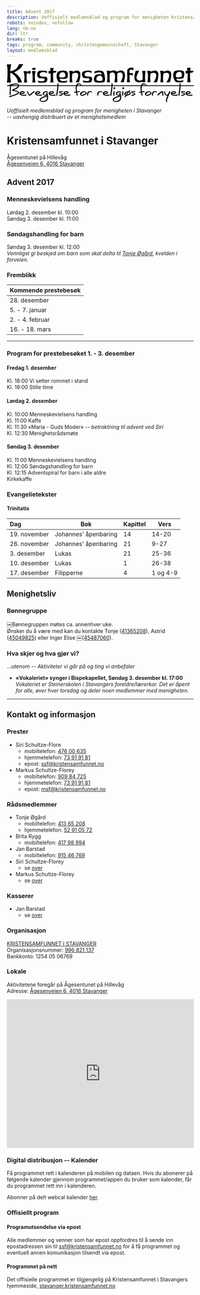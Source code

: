 ```yaml
---
title: Advent 2017
description: Uoffisielt medlemsblad og program for menigheten Kristensamfunnet i Stavanger
robots: noindex, nofollow
lang: nb-no
dir: ltr
breaks: true
tags: program, community, christengemeinschaft, Stavanger
layout: medlemsblad
---
```


<!--![Kristensamfunnet - Bevegelse for religiøs fornyelse](./images/Asset%2062xtrbc.png)-->
<img src="data:image/svg+xml,%3Csvg xmlns='http://www.w3.org/2000/svg' viewBox='0 0 946 192.04'%3E%3Cpath d='M17.74 156.71a4.09 4.09 0 0 1-2.7-3c-.9-4-.54-8.19-.54-12.24q.14-8.77.54-17.55c.27-4.77.54-9.54.72-14.22v-.18h-.09c-1.08.27-2.7 1.26-4 1.08-1.62-.27-4.32-2.34-3.06-4.14.27-.63 1.44-1 2-1.17a120.15 120.15 0 0 1 25-6.39 52.9 52.9 0 0 1 14.58-.63c4.14.54 8.64 2.07 10.8 5.94s1.08 8.46-1.44 12c-3 4.23-7.56 7.2-12.15 9.63-3.87 2.07-7.92 3.78-12 5.67 3.33.63 6.66 1.08 10 1.8 5 1.17 11.25 2.7 14.67 6.75 1.44 1.71 2.43 4 1.44 6.21-1.35 2.61-3.78 4.41-6.21 5.85a86.67 86.67 0 0 1-14.7 6.72c-8.37 3.06-16.92 5.67-25.65 8.1-2.16.63-5.85-3.78-2.88-4.68 8.46-2.43 16.92-4.86 25.11-8a75.39 75.39 0 0 0 14.22-6.57 15.92 15.92 0 0 0 3.6-2.52c.81-.9 2.25-2.43 1.26-3.69-3.6-2.25-7.92-3.06-12.24-4.14l-7.65-1.35c-2.34-.27-5.22-.36-7.29-1.53-1.35-.9-3.42-3.06-2-4.68a9.49 9.49 0 0 1 3.24-2.07c4.23-2.07 8.46-3.78 12.6-5.94 4.41-2.34 9-5.13 12-9.36a10.38 10.38 0 0 0 2.08-5.47c.18-2.07-1.53-3.33-3.51-3.78a35.64 35.64 0 0 0-6.12-.45 86 86 0 0 0-15.12 2.07c-4 .9-8.19 1.89-12.06 3.06 1.35 2.07.72 4.95.63 7.38-.18 2.61-.27 5.22-.36 7.83-.36 6.48-.63 12.87-.81 19.26 0 4.23-.36 9 .54 13.23.25 1.3-1.55 1.53-2.45 1.17zM69.85 151.76c1.26 1.8 3.24 2.52 5.4 3a39.59 39.59 0 0 0 8 .72 51.17 51.17 0 0 0 7.47-.72 15.41 15.41 0 0 0 4.41-1.26c2.07-1.17 6.48 2.7 4.23 4s-4.95 1.62-7.38 1.89a50.5 50.5 0 0 1-11.07.36c-6.57-.63-16.65-3.42-16.92-11.7-.18-5.31 4.14-8.64 8.91-10.17 4.5-1.53 10.35-2 14.58.81 1.89 1.17 3.78 3.42 3.33 5.85s-2.52 3.69-4.5 4.5c-2.78 1.1-13.76 3.62-16.46 2.72zm-.18-4.41a61.42 61.42 0 0 0 10.8-1.8c1.26-.36 5-1.35 5-3.33 0-1.35-3.6-1.08-4.41-1a19.77 19.77 0 0 0-6.93 1.89 9.75 9.75 0 0 0-4.46 4.24zM103.42 136.73a4.24 4.24 0 0 1 3.51 2.34c1.26 2.88 2.25 5.85 3.42 8.73a29.16 29.16 0 0 0 3.33 7.2 13.05 13.05 0 0 0 1.35-1c1.71-1.26 3.42-2.61 5-4l11.25-9.45a36.25 36.25 0 0 1 4.23-3.06 4.11 4.11 0 0 1 5.58 2c.54 1.53-.18 2.07-1.17 2.07a9 9 0 0 0-2.7 1.71c-1.89 1.53-3.78 3.06-5.67 4.68-4 3.33-6.84 5.85-11 9.09-1.26 1-2.79 2.34-4.41 2.52-2.79.45-5.4-1.71-6.84-3.87-3.51-5.13-4.86-11.34-7.38-16.92a1.38 1.38 0 0 1 1.5-2.04zM148.69 151.76c1.26 1.8 3.24 2.52 5.4 3a39.59 39.59 0 0 0 8 .72 51.19 51.19 0 0 0 7.47-.72 15.4 15.4 0 0 0 4.41-1.26c2.07-1.17 6.48 2.7 4.23 4s-5 1.62-7.38 1.89a50.5 50.5 0 0 1-11.07.36c-6.57-.63-16.65-3.42-16.92-11.7-.18-5.31 4.14-8.64 8.91-10.17 4.5-1.53 10.35-2 14.58.81 1.89 1.17 3.78 3.42 3.33 5.85s-2.52 3.69-4.5 4.5c-2.78 1.1-13.76 3.62-16.46 2.72zm-.18-4.41a61.42 61.42 0 0 0 10.8-1.8c1.26-.36 5-1.35 5-3.33 0-1.35-3.6-1.08-4.41-1a19.78 19.78 0 0 0-6.93 1.89 9.76 9.76 0 0 0-4.46 4.24z'/%3E%3Cpath d='M209.08 142.49c-.72 1.17-2.61.36-3.51-.18-5-2.52-12.24-.27-16.29 3.78-3.33 3.6-3.69 6.75 1.53 9 4 1.71 7.65 1.44 8.91-2.88a26.71 26.71 0 0 0 .54-6.93c-.45-3 4.5-.9 5 .81a65.91 65.91 0 0 1 2.61 10.26c1.71 9.81 3 21.06-5.13 28.53-3.69 3.33-9.18 5-13.95 5.76a29.73 29.73 0 0 1-12.6-.54c-6.12-1.8-13.32-7.56-9.18-14.49 2.25-3.78 6.39-6.3 10.26-8.1 7.74-3.78 18.18-7.65 26.28-5.94a28.79 28.79 0 0 0-.54-3.87 4.73 4.73 0 0 1-1 .9c-2 1.53-4.5 1.62-6.84 1.26-5.4-.9-13.59-4.14-13.77-10.44-.18-5.13 4.77-9 9.09-10.71 5.58-2.34 11.79-2.7 17.1.54.95.59 2.3 2.07 1.49 3.24zm-5.4 22.14c-.09.09-.09.09-.18.09-4.59 1-9.18 2.07-13.68 3.51-5.31 1.71-11.07 4-15.3 7.74a10.53 10.53 0 0 0-2.88 3.69 5.56 5.56 0 0 0-.36 3 3.64 3.64 0 0 0 2.25 2.34c3.51 1.71 7.65 1.89 12.06 1.26 4.41-.81 10.08-2.25 13.23-5.67 3.6-4 4.68-9.36 4.86-14.58zM217.54 151.76c1.26 1.8 3.24 2.52 5.4 3a39.59 39.59 0 0 0 8 .72 51.19 51.19 0 0 0 7.47-.72 15.4 15.4 0 0 0 4.41-1.26c2.07-1.17 6.48 2.7 4.23 4s-5 1.62-7.38 1.89a50.5 50.5 0 0 1-11.07.36c-6.57-.63-16.65-3.42-16.92-11.7-.18-5.31 4.14-8.64 8.91-10.17 4.5-1.53 10.35-2 14.58.81 1.89 1.17 3.78 3.42 3.33 5.85s-2.52 3.69-4.5 4.5c-2.78 1.1-13.76 3.62-16.46 2.72zm-.18-4.41a61.41 61.41 0 0 0 10.8-1.8c1.26-.36 5-1.35 5-3.33 0-1.35-3.6-1.08-4.41-1a19.77 19.77 0 0 0-6.93 1.89 9.75 9.75 0 0 0-4.46 4.24zM255.88 158.15c.45 1.08-.36 2-1.53 2a4.68 4.68 0 0 1-3.51-2.43 8.93 8.93 0 0 1-.45-3.78c.09-1.89.36-3.78.54-5.58.72-5.49 1.62-9.27 2.43-14.76.9-6.12 1.8-15.66 2.34-21.78.45-4.5 1-9.27.27-13.77-.45-3.06 5-.9 5.31 1.35.72 4.59.27 9.45-.18 14.13-.54 6.12-1.44 15.57-2.34 21.69-.81 5.58-1.71 9.36-2.43 14.94-.27 2.25-1.26 5.67-.45 7.92zM284.67 140.24c.27 1.44-1.17 1.71-2.25 1.53-2-.45-17.1-1.08-11.25 2.16 4.41 2.43 13.86 1.53 13 7.92-.27 2-1.89 3.51-3.42 4.5-3.78 2.52-9.36 4.5-13.86 3.15-1.26-.45-2.79-1.44-3.06-2.88s1.26-1.71 2.34-1.44a10.19 10.19 0 0 0 5.85-.72c1.08-.27 8.1-2.61 6.57-4.14-3.24-1.44-6.12-1.35-9.18-3.24-16.29-9.63 4.32-11.16 12.24-9.63a3.91 3.91 0 0 1 3.02 2.79zM291.78 151.76c1.26 1.8 3.24 2.52 5.4 3a39.59 39.59 0 0 0 8 .72 51.19 51.19 0 0 0 7.47-.72 15.4 15.4 0 0 0 4.41-1.26c2.07-1.17 6.48 2.7 4.23 4s-5 1.62-7.38 1.89a50.5 50.5 0 0 1-11.07.36c-6.57-.63-16.65-3.42-16.92-11.7-.18-5.31 4.14-8.64 8.91-10.17 4.5-1.53 10.35-2 14.58.81 1.89 1.17 3.78 3.42 3.33 5.85s-2.52 3.69-4.5 4.5c-2.78 1.1-13.76 3.62-16.46 2.72zm-.18-4.41a61.41 61.41 0 0 0 10.8-1.8c1.26-.36 5-1.35 5-3.33 0-1.35-3.6-1.08-4.41-1a19.77 19.77 0 0 0-6.93 1.89 9.75 9.75 0 0 0-4.46 4.24zM340.74 143.39c-.63-.9-.9-2.43.54-2.7 3.87-.72 4.59-.72 8.46-1.44a115.74 115.74 0 0 1-1.35-14.22c-.18-5.49 0-11.16 1.8-16.47 2.07-6.12 6.39-11.79 13.5-11.7 6.3.09 12 4.41 14.94 9.81a1.43 1.43 0 0 1-1.44 2.16 4.44 4.44 0 0 1-3.51-2.34c-6.12-9-15.21-4.14-18.18 4.5a46.89 46.89 0 0 0-1.8 15.85 99.63 99.63 0 0 0 1.08 11.52c3.6-.54 7.11-2.16 11.16-1.71a4.43 4.43 0 0 1 3.51 2.34 1.47 1.47 0 0 1-1.45 2.15c-2.52-.9-8.91 1.71-12.42 2.07 1.17 4.86 1.8 9.81 3.15 15 .36 1.44-1.26 1.8-2.34 1.53a4.17 4.17 0 0 1-3-2.88c-.9-3.51-1.89-8-2.79-12.78-3.06.54-3.15.45-6.12 1a4.13 4.13 0 0 1-3.74-1.69zM375.21 143.21c3.42-4.14 9.45-6 14.85-5.94a16.69 16.69 0 0 1 10.44 3.57c2.16 1.71 4 5 3.15 7.92-1.17 3.33-4.5 5.58-7.56 7.2a32.05 32.05 0 0 1-12.15 3.88c-4.23.45-8.82-.18-11.61-3.69-3-3.78-1.08-8.73.81-12.42.36-.7 1.17-.79 2.07-.52zm1 8.73c-1.53 4.59 4.41 3.69 7.11 3.15a30.86 30.86 0 0 0 11.25-4.68 11.45 11.45 0 0 0 3.33-3.24 3.41 3.41 0 0 0 .27-3.33 5.79 5.79 0 0 0-3-1.71 17 17 0 0 0-6.75-.09c-4.68 1-9.45 3.78-10.44 8.82-.16.9-.88 1.17-1.78 1.08zM431.91 140.42a1.44 1.44 0 0 1-1.44 2.16c-3.69-.18-8-2.16-12.33-1a8.29 8.29 0 0 0-4.77 4.77c-1.89 4.23-2.07 7.74-2.07 12.33 0 1.44-2.25 1-3 .63a3.49 3.49 0 0 1-2.34-3.06c.09-6.93.54-16.29 8.46-18.9 3.58-1.16 15.78-.44 17.49 3.07zM483.21 140.42a1.44 1.44 0 0 1-1.44 2.16c-3.69-.18-8-2.16-12.33-1a8.29 8.29 0 0 0-4.77 4.77c-1.89 4.23-2.07 7.74-2.07 12.33 0 1.44-2.25 1-3 .63a3.49 3.49 0 0 1-2.34-3.06c.09-6.93.54-16.29 8.46-18.9 3.54-1.16 15.78-.44 17.49 3.07zM491.22 151.76c1.26 1.8 3.24 2.52 5.4 3a39.59 39.59 0 0 0 8 .72 51.19 51.19 0 0 0 7.47-.72 15.4 15.4 0 0 0 4.41-1.26c2.07-1.17 6.48 2.7 4.23 4s-5 1.62-7.38 1.89a50.5 50.5 0 0 1-11.07.36c-6.57-.63-16.65-3.42-16.92-11.7-.18-5.31 4.14-8.64 8.91-10.17 4.5-1.53 10.35-2 14.58.81 1.89 1.17 3.78 3.42 3.33 5.85s-2.52 3.69-4.5 4.5c-2.78 1.1-13.76 3.62-16.46 2.72zm-.18-4.41a61.42 61.42 0 0 0 10.8-1.8c1.26-.36 5-1.35 5-3.33 0-1.35-3.6-1.08-4.41-1a19.78 19.78 0 0 0-6.93 1.89 9.76 9.76 0 0 0-4.5 4.24zM529.56 158.15c.45 1.08-.36 2-1.53 2a4.68 4.68 0 0 1-3.51-2.43 8.93 8.93 0 0 1-.45-3.78c.09-1.89.36-3.78.54-5.58.72-5.49 1.62-9.27 2.43-14.76.9-6.12 1.8-15.66 2.34-21.78.45-4.5 1-9.27.27-13.77-.45-3.06 5-.9 5.31 1.35.72 4.59.27 9.45-.18 14.13-.54 6.12-1.44 15.57-2.34 21.69-.81 5.58-1.71 9.36-2.43 14.94-.27 2.25-1.26 5.67-.45 7.92zM545.4 140.06c-1.08 6.48-1.08 12.24-1.26 18.81-.09 1.44-2.25 1-3 .72-1.26-.63-2.43-1.71-2.34-3.15.18-6.57.18-12.33 1.26-18.81.48-2.61 5.79.09 5.34 2.43zm-1.08-13.68c-2.7 0-4.41-2.16-4.41-5s1.71-4.77 4.41-4.77a4.52 4.52 0 0 1 4.5 4.77 4.68 4.68 0 0 1-4.5 5zM578.88 142.49c-.72 1.17-2.61.36-3.51-.18-5-2.52-12.24-.27-16.29 3.78-3.33 3.6-3.69 6.75 1.53 9 4 1.71 7.65 1.44 8.91-2.88a26.71 26.71 0 0 0 .54-6.93c-.45-3 4.5-.9 5 .81a65.91 65.91 0 0 1 2.61 10.26c1.71 9.81 3 21.06-5.13 28.53-3.69 3.33-9.18 5-13.95 5.76a29.73 29.73 0 0 1-12.6-.54c-6.12-1.8-13.32-7.56-9.18-14.49 2.25-3.78 6.39-6.3 10.26-8.1 7.74-3.78 18.18-7.65 26.28-5.94a28.79 28.79 0 0 0-.54-3.87 4.73 4.73 0 0 1-1 .9c-2 1.53-4.5 1.62-6.84 1.26-5.4-.9-13.59-4.14-13.77-10.44-.18-5.13 4.77-9 9.09-10.71 5.58-2.34 11.79-2.7 17.1.54.95.59 2.3 2.07 1.49 3.24zm-5.4 22.14c-.09.09-.09.09-.18.09-4.59 1-9.18 2.07-13.68 3.51-5.31 1.71-11.07 4-15.3 7.74a10.53 10.53 0 0 0-2.88 3.69 5.56 5.56 0 0 0-.36 3 3.64 3.64 0 0 0 2.25 2.34c3.51 1.71 7.65 1.89 12.06 1.26 4.41-.81 10.08-2.25 13.23-5.67 3.6-4 4.68-9.36 4.86-14.58zM590.13 140.06c-1.13 6.48-1.13 12.24-1.26 18.78-.09 1.44-2.25 1-3 .72-1.26-.63-2.43-1.71-2.34-3.15.18-6.57.18-12.33 1.26-18.81.48-2.58 5.79.12 5.34 2.46zM589 126.38c-2.7 0-4.41-2.16-4.41-5s1.71-4.77 4.41-4.77a4.52 4.52 0 0 1 4.5 4.77 4.68 4.68 0 0 1-4.5 5zM598.86 143.21c3.42-4.14 9.45-6 14.85-5.94a6.82 6.82 0 0 1 1.35.09 40.14 40.14 0 0 1 6.12-6.21c2.07-1.62 4.59-1.08 2.16 2.16l-3.51 5a17.47 17.47 0 0 1 4.32 2.52c2.16 1.71 4 5 3.15 7.92-1.17 3.33-4.5 5.58-7.56 7.2a32.05 32.05 0 0 1-12.15 3.89 20.37 20.37 0 0 1-2.34.09l-4.86 7.74c-1.08 1.71-5.22-1-4-2.7 2.61-4.23 1.08-1.17 3.78-5.4l.18-.36a8.94 8.94 0 0 1-4.32-3.06c-3-3.78-1.08-8.73.81-12.42.31-.7 1.16-.79 2.02-.52zm1 8.73c-.9 2.7.81 3.51 2.88 3.6 2.52-4 5.49-8.91 8.64-13.32-4.41 1.17-8.82 3.87-9.72 8.64-.19.9-.91 1.17-1.81 1.08zm18.36-1.53a11.43 11.43 0 0 0 3.33-3.24 3.41 3.41 0 0 0 .27-3.33 5.79 5.79 0 0 0-3-1.71l-1.42-.29c-3 4.32-5.85 8.55-8.64 12.87a31 31 0 0 0 9.45-4.3zM650.52 140.24c.27 1.44-1.17 1.71-2.25 1.53-2-.45-17.1-1.08-11.25 2.16 4.41 2.43 13.86 1.53 13 7.92-.27 2-1.89 3.51-3.42 4.5-3.78 2.52-9.36 4.5-13.86 3.15-1.26-.45-2.79-1.44-3.06-2.88s1.26-1.71 2.34-1.44a10.19 10.19 0 0 0 5.85-.72c1.08-.27 8.1-2.61 6.57-4.14-3.24-1.44-6.12-1.35-9.18-3.24-16.29-9.63 4.32-11.16 12.24-9.63a3.91 3.91 0 0 1 3.02 2.79zM669.06 143.39c-.63-.9-.9-2.43.54-2.7 3.87-.72 4.59-.72 8.46-1.44a115.74 115.74 0 0 1-1.35-14.22c-.18-5.49 0-11.16 1.8-16.47 2.07-6.12 6.39-11.79 13.5-11.7 6.3.09 12 4.41 14.94 9.81a1.43 1.43 0 0 1-1.45 2.17 4.44 4.44 0 0 1-3.51-2.34c-6.12-9-15.21-4.14-18.18 4.5a46.89 46.89 0 0 0-1.81 15.84 99.63 99.63 0 0 0 1.08 11.52c3.6-.54 7.11-2.16 11.16-1.71a4.43 4.43 0 0 1 3.51 2.34 1.47 1.47 0 0 1-1.44 2.16c-2.52-.9-8.91 1.71-12.42 2.07 1.17 4.86 1.8 9.81 3.15 15 .36 1.44-1.26 1.8-2.34 1.53a4.17 4.17 0 0 1-3-2.88c-.9-3.51-1.89-8-2.79-12.78-3.06.54-3.15.45-6.12 1a4.13 4.13 0 0 1-3.73-1.7zM703.52 143.21c3.42-4.14 9.45-6 14.85-5.94a16.69 16.69 0 0 1 10.44 3.6c2.16 1.71 4 5 3.15 7.92-1.17 3.33-4.5 5.58-7.56 7.2a32.05 32.05 0 0 1-12.15 3.85c-4.23.45-8.82-.18-11.61-3.69-3-3.78-1.08-8.73.81-12.42.36-.7 1.18-.79 2.07-.52zm1 8.73c-1.53 4.59 4.41 3.69 7.11 3.15a30.86 30.86 0 0 0 11.25-4.68 11.43 11.43 0 0 0 3.33-3.24 3.41 3.41 0 0 0 .27-3.33 5.79 5.79 0 0 0-3-1.71 17 17 0 0 0-6.75-.09c-4.68 1-9.45 3.78-10.44 8.82-.16.9-.88 1.17-1.78 1.08zM760.22 140.42a1.43 1.43 0 0 1-1.44 2.16c-3.69-.18-8-2.16-12.33-1a8.29 8.29 0 0 0-4.77 4.77c-1.89 4.23-2.07 7.74-2.07 12.33 0 1.44-2.25 1-3 .63a3.48 3.48 0 0 1-2.34-3.06c.09-6.93.54-16.29 8.46-18.9 3.54-1.16 15.78-.44 17.49 3.07zM761.75 154.64a2.42 2.42 0 0 0 .63-.72c4.41-5 13.95-13.5 20.16-16.47a6.12 6.12 0 0 1 5.58-.45c2.52 1.26 3.42 3.33 3.6 6 .27 6.75 1.08 9.18-.27 15.84-.54 2.61-5.76-.09-5.31-2.43s1.17-15.66-1.8-13.5c-5.49 3.87-13.5 10.26-17.64 15.12-1.62 1.92-6.48-1.5-4.95-3.39zM799 137.27a3.47 3.47 0 0 1 2.34 3.15c-.18 4.23 2.34 14.76 5.94 14.76 7.65 2.61 13-13.68 15.21-17.46 1.35-2.16 5.85.63 5.22 2.79a24.61 24.61 0 0 1-2.61 6.12c-5.67 10.08-9.54 20.43-13 31.32-1.08 3.42-2.43 6.57-1.62 10a3.84 3.84 0 0 1 1.8 3.06c-.27 1.44-2.07 1.08-3 .72-7.29-2.88-3.51-13.5-1.8-18.36 1.53-4.68 3.33-9.27 5.13-13.77-13 .81-16.92-11.25-16.56-21.6.08-1.45 2.24-1.09 2.95-.73zM835.73 151.76c1.26 1.8 3.24 2.52 5.4 3a39.59 39.59 0 0 0 8 .72 51.19 51.19 0 0 0 7.47-.72 15.4 15.4 0 0 0 4.41-1.26c2.07-1.17 6.48 2.7 4.23 4s-5 1.62-7.38 1.89a50.5 50.5 0 0 1-11.07.36c-6.57-.63-16.65-3.42-16.92-11.7-.18-5.31 4.14-8.64 8.91-10.17 4.5-1.53 10.35-2 14.58.81 1.89 1.17 3.78 3.42 3.33 5.85s-2.52 3.69-4.5 4.5c-2.78 1.1-13.76 3.62-16.46 2.72zm-.18-4.41a61.41 61.41 0 0 0 10.8-1.8c1.26-.36 5-1.35 5-3.33 0-1.35-3.6-1.08-4.41-1a19.77 19.77 0 0 0-6.93 1.89 9.75 9.75 0 0 0-4.46 4.24zM874.07 158.15c.45 1.08-.36 2-1.53 2a4.68 4.68 0 0 1-3.51-2.43 8.93 8.93 0 0 1-.45-3.78c.09-1.89.36-3.78.54-5.58.72-5.49 1.62-9.27 2.43-14.76.9-6.12 1.8-15.66 2.34-21.78.45-4.5 1-9.27.27-13.77-.45-3.06 5-.9 5.31 1.35.72 4.59.27 9.45-.18 14.13-.54 6.12-1.44 15.57-2.34 21.69-.81 5.58-1.71 9.36-2.43 14.94-.27 2.25-1.26 5.67-.45 7.92zM902.87 140.24c.27 1.44-1.17 1.71-2.25 1.53-2-.45-17.1-1.08-11.25 2.16 4.41 2.43 13.86 1.53 13 7.92-.27 2-1.89 3.51-3.42 4.5-3.78 2.52-9.36 4.5-13.86 3.15-1.26-.45-2.79-1.44-3.06-2.88s1.26-1.71 2.34-1.44a10.19 10.19 0 0 0 5.85-.72c1.08-.27 8.1-2.61 6.57-4.14-3.24-1.44-6.12-1.35-9.18-3.24-16.29-9.63 4.32-11.16 12.24-9.63a3.91 3.91 0 0 1 3.02 2.79zM910 151.76c1.26 1.8 3.24 2.52 5.4 3a39.59 39.59 0 0 0 8 .72 51.19 51.19 0 0 0 7.47-.72 15.4 15.4 0 0 0 4.41-1.26c2.07-1.17 6.48 2.7 4.23 4s-5 1.62-7.38 1.89a50.5 50.5 0 0 1-11.07.36c-6.57-.63-16.65-3.42-16.92-11.7-.18-5.31 4.14-8.64 8.91-10.17 4.5-1.53 10.35-2 14.58.81 1.89 1.17 3.78 3.42 3.33 5.85s-2.52 3.69-4.5 4.5c-2.8 1.1-13.78 3.62-16.46 2.72zm-.18-4.41a61.41 61.41 0 0 0 10.8-1.8c1.26-.36 5-1.35 5-3.33 0-1.35-3.6-1.08-4.41-1a19.77 19.77 0 0 0-6.93 1.89 9.75 9.75 0 0 0-4.48 4.24z'/%3E%3Cg%3E%3Cpath d='M3.45 45.84c0-5.45.08-10.9 0-16.34A124.44 124.44 0 0 0 .11 2.62C-.26 1.09.33.75 1.72.75h18.73c2 0 2.37.55 1.81 2.28-2.79 8.61-3.76 17.49-4.68 26.38-.15 1.46-.28 2.92-.36 4.39-.09 1.64.74 2.16 2.46 1.84a61 61 0 0 0 21.68-8.4c5.84-3.69 10.19-8.7 13.89-14.11 2.38-3.47 3.87-7.48 5.61-11.31a2.71 2.71 0 0 1 2.79-1.83h17.16c2 0 2.32.53 1.46 2.11-5 9.08-11 17.29-19.63 23.84-7.57 5.77-15.41 11-24.55 14.42-1.58.59-1 1.22 0 1.93 4.24 3.18 8.49 6.36 12.68 9.6a72.63 72.63 0 0 1 14.21 15.4 68.46 68.46 0 0 1 10.88 22.68c.64 2.43.39 2.83-2.31 2.84H58.17c-2.69 0-2.51-.19-2.46-2.62a26 26 0 0 0-.94-8.12c-3.1-9.9-9.17-18.23-17.13-25.29-4-3.59-8.09-7.15-12.36-10.47a13 13 0 0 0-5.48-2.17c-2-.36-3 .6-2.95 2.5.24 7.94.24 15.91 1 23.82.65 6.92 2.14 13.78 3.34 20.65.25 1.45-.17 2.11-1.75 2.11H2.07c-1.51 0-2-.48-1.72-2a102.18 102.18 0 0 0 2.21-13.56c.63-10.56.84-21.14 1.22-31.72zM522.73 36.38c2.42-.91 4.32-1.67 6.26-2.35 9.39-3.31 18.45-3.95 26.45 3.08a2.78 2.78 0 0 0 3.25.39c3.22-1.37 6.38-2.9 9.68-4.06a24.38 24.38 0 0 1 17.13-.05c5.77 2.2 8.78 6.58 10.48 11.91 2.48 7.74 2.27 15.63.94 23.47-1.14 6.75-2.83 13.43-4.23 20.14-.38 1.84-1.51 2.53-3.46 2.49-3.68-.07-7.36 0-11 0a22.16 22.16 0 0 1-2.65-.36c1.64-3 3.45-5.6 4.6-8.47a127.36 127.36 0 0 0 5.27-15.32 37.58 37.58 0 0 0 1.12-11.26c-.27-5.11-2-9.93-7.07-12.84a12.5 12.5 0 0 0-9-1.11 67.29 67.29 0 0 0-9.67 3.49 3.23 3.23 0 0 0-2 3.3c0 6.48-.11 13 0 19.44.06 6.84.28 13.68.42 20.53 0 2.59-.35 3-3.18 3-3.09 0-6.18.05-9.27-.06-2.41-.08-2.51-.57-2.12-2.75 1-5.72 2-11.46 2.74-17.22a60.31 60.31 0 0 0 .42-10.24 55 55 0 0 0-1.35-10.71c-1.76-7.13-6.29-10-14-8.85a33.72 33.72 0 0 0-8.49 2.87 5.21 5.21 0 0 0-3 4.5c-.78 9.39-1.41 18.8-.56 28.22.37 4.07.87 8.13 1.38 12.19.16 1.26-.34 1.93-1.66 1.92q-6.3 0-12.6-.17c-1.25 0-1.45-.77-1.29-1.79.8-5.2 1.55-10.41 2.32-15.62a5.7 5.7 0 0 0 .09-.91c-.11-7 .07-13.94-.44-20.87-.41-5.58-1.64-11.11-2.55-16.66-.3-1.81-.07-2.22 1.94-2.25h12.62c1.88-.03 3.18.25 2.48 2.98zM470.55 93.54c-6.14-.48-12.3-.86-18.43-1.45a12.14 12.14 0 0 1-10.8-8.86c-1.72-5.47-1.09-10.79.74-16a47.14 47.14 0 0 1 3.8-8.17c2.3-3.94 6.48-5.68 10.82-6.78a43 43 0 0 1 20.67-.05c2.76.65 3.2.24 2.61-2.36a11.19 11.19 0 0 0-10.62-8.36 49.35 49.35 0 0 0-22.68 4.56 1.76 1.76 0 0 1-.35.16l-2.59.57a11.91 11.91 0 0 1-.2-2.46c.22-1.88.77-3.74.87-5.63a3.3 3.3 0 0 1 3.09-3.44c4.7-.84 9.38-2 14.13-2.38a51.41 51.41 0 0 1 18.92 1.48c5.6 1.62 9.42 5 11.18 10a105.33 105.33 0 0 1 3.26 12.82c1.51 7.09 2.77 14.24 2.2 21.48a35.17 35.17 0 0 1-2.39 9.17 6.58 6.58 0 0 1-5.42 3.87c-4.46.68-9 1.09-13.46 1.51-1.76.16-3.55 0-5.32 0zm-1-8.72c2.17 0 3.81.06 5.45 0 6-.28 9.61-3.36 9.59-8.79a23.27 23.27 0 0 0-2.2-10.8c-3-6-9.48-7.9-15.55-6.88-10.18 1.71-14.95 12.5-13.52 19.64a6.89 6.89 0 0 0 5 5.26 27.91 27.91 0 0 0 11.19 1.59zM284.09 32.75a34.92 34.92 0 0 1 17.33 3.16c3 1.33 5 3.26 5.82 6.44 2.12 8.31 2.46 16.55 0 24.85a6.29 6.29 0 0 1-4.76 4.58c-6.94 2.09-14 3.48-21.28 3.06-4-.23-8-.83-11.93-1.25-.62-.06-1.73-.18-1.78 0a3 3 0 0 0-.09 2c2.17 5 5.48 8.76 11.67 9.45a62.17 62.17 0 0 0 24.73-1.76c1.77-.52 2.44-.07 1.91 1.64a26.09 26.09 0 0 1-2.46 6 5 5 0 0 1-3.25 1.92c-5 .51-10.06 1-15.1 1-4.51 0-9-.86-13.54-.88-7 0-11.21-3.4-13.71-9.17-1-2.26-2.21-4.44-3.09-6.74a45.49 45.49 0 0 1-2.44-22.21 42.17 42.17 0 0 1 3.76-12.46 12.17 12.17 0 0 1 7.12-6.23 49.94 49.94 0 0 1 21.09-3.4zm-4.82 35.6c5.35-.32 10.25-1.43 14.59-4.3a5.08 5.08 0 0 0 2.68-4.45 42.21 42.21 0 0 0-.53-6.69c-1.78-8.85-6.75-12.75-15.62-12.12-4.18.3-7.92 1.83-10.43 5.18a26 26 0 0 0-5.13 12.36c-.56 4.22.74 6.76 5.1 8.09 3.01.91 6.21 1.3 9.34 1.93zM875.05 92.55c-5.45-.57-11.17-1.23-16.9-1.74a8.42 8.42 0 0 1-5.71-3.23 33.81 33.81 0 0 1-7.49-14 69 69 0 0 1-2.71-14.6c-.31-6.57.39-13.11 3.35-19.35 1.76-3.7 4.92-5.19 8.54-6.11a72.08 72.08 0 0 1 34.28-.72c4.34 1 7.18 3.17 8.23 7.59a47.2 47.2 0 0 1-2.19 28.86 4.4 4.4 0 0 1-2.53 2.31 71.78 71.78 0 0 1-11.06 2.48 80.61 80.61 0 0 1-20.6-.7c-2.22-.31-2.71.21-1.84 2.18 2.13 4.76 5.38 8.23 11.45 8.43 7.66.26 15.24 0 22.52-2.53 1.26-.44 1.74.06 1.47 1a46.7 46.7 0 0 1-2.31 7 3.85 3.85 0 0 1-2.66 1.57c-4.47.63-8.97 1.04-13.84 1.56zm-7.23-25.39c3.22-.51 6.55-.69 9.64-1.6 6.37-1.87 8.66-4.45 8.48-9.14-.12-3.09 0-6.3-.85-9.24-1.15-4-3.49-7.31-8.39-8.39-5.4-1.19-13.13 1.1-16.52 5.17-4.41 5.3-5 11.57-5 17.91 0 .81 1 1.86 1.78 2.4 3.18 2.15 6.91 2.72 10.87 2.9zM728.2 38.18c2.45-.85 4.67-1.7 6.93-2.39a89.34 89.34 0 0 1 11.09-3.15c10.36-1.75 18.3 3.69 20.1 13.3a43.46 43.46 0 0 1 .28 14.25c-.89 6.24-1.62 12.5-2.8 18.69a78.85 78.85 0 0 1-3.39 11.11 3.06 3.06 0 0 1-2.19 1.67c-4.66.16-9.33.1-14 .06a1.85 1.85 0 0 1-1.35-.52c-.16-.26.12-.92.41-1.25a47.61 47.61 0 0 0 7.34-12.51c2.58-5.89 5.13-11.83 5.58-18.24a27.58 27.58 0 0 0-.87-8.5c-.95-3.78-4.06-5.72-8-6.52a29.22 29.22 0 0 0-16.38 1.66 6.23 6.23 0 0 0-4.47 5.72c-.43 6.46-1.21 12.93-1.15 19.4 0 5.91.93 11.82 1.58 17.71.29 2.62.14 2.84-2.66 2.78-3.54-.08-7.1 0-10.64.05-1.31 0-2-.26-1.77-1.67.69-5.33 1.61-10.67 1.86-16 .41-9 .85-18.11-.58-27.1a80.54 80.54 0 0 0-2.79-10.66c-.6-1.93-.54-2.23 1.67-2.23h13.61c2.94 0 3.05.16 2.57 2.81a10.8 10.8 0 0 0 .02 1.53zM793.18 38.21c2.34-.81 4.32-1.56 6.35-2.18 3.93-1.2 7.8-2.71 11.83-3.4 10.33-1.77 18.25 3.71 20.05 13.35a43.46 43.46 0 0 1 .27 14.25c-.89 6.24-1.62 12.5-2.81 18.69a75.35 75.35 0 0 1-3.41 11.11 3.26 3.26 0 0 1-2.41 1.64c-4.53.16-9.07.11-13.6.06-1.73 0-2.11-.62-1.18-1.68a47.5 47.5 0 0 0 7.45-12.66c2.55-5.83 5.09-11.71 5.53-18.06a28.22 28.22 0 0 0-.87-8.68c-.95-3.78-4.1-5.7-8-6.49a29.36 29.36 0 0 0-16.22 1.68c-2.86 1-4.43 3-4.61 5.82-.43 6.77-1.17 13.54-1.15 20.32a139.73 139.73 0 0 0 1.53 16.43c.37 3 .31 3.15-2.85 3.07s-6.57-.05-9.86 0c-2.34.06-2.44-.14-2.17-2.21.71-5.52 1.56-11 1.78-16.59.34-8.6.78-17.25-.62-25.81a87.67 87.67 0 0 0-2.82-10.84c-.56-1.86-.49-2.22 1.59-2.23h13.8c2.89 0 3 .18 2.5 2.85a15.4 15.4 0 0 0-.1 1.56zM332.33 38.63c4.12-1.47 7.71-2.78 11.32-4 4.34-1.49 8.75-2.65 13.46-2.25a16 16 0 0 1 14.68 14.46 81.91 81.91 0 0 1-1.51 25.37c-1.15 5.76-3 11.4-4.44 17.1-.46 1.76-1.54 2.5-3.53 2.46-4.07-.09-8.15 0-12.23 0-.69 0-1.38-.13-2.19-.21.11-.45.1-.72.24-.88 5.67-6.44 8.45-14.17 11.17-21.9a34.93 34.93 0 0 0 2.31-14.4c-.52-6.74-4.79-10.5-12.07-10.75-5.42-.18-10.37 1.19-15.26 3.08a4.19 4.19 0 0 0-2.94 3.38c-1.52 9.59-2.54 19.19-1.21 28.88.5 3.63 1.16 7.25 1.84 10.85.24 1.27-.12 1.89-1.51 1.94l-10.63.34c-1.3 0-1.86-.48-1.82-1.78.23-9.6.71-19.21.5-28.8-.17-7.8-.46-15.65-2.73-23.27a13.39 13.39 0 0 0-.56-1.56c-1-2.21-.79-2.49 1.86-2.5h13.8c2.83 0 2.88.1 2 2.51-.2.42-.28.89-.55 1.93zM660.94 33.42h6.11c2.27 0 2.54.44 1.49 2.23-3.63 6.17-7.21 12.4-9.36 19.17a62.38 62.38 0 0 0-2.93 12.65c-.78 8 5.48 14.63 14.16 15.41a29.33 29.33 0 0 0 13.7-1.88 3.43 3.43 0 0 0 2.52-3.46c.2-5.06.91-10.11 1-15.16a119.3 119.3 0 0 0-.85-13.54c-.45-4.38-1.21-8.73-1.87-13.09-.18-1.16.15-1.71 1.51-1.73 4.27 0 8.53-.2 12.8-.24 2.32 0 2.63.38 2.41 2.5-.71 6.75-1.78 13.49-2 20.25-.4 10.67-.46 21.37 1 32 .31 2.31-.09 2.79-2.52 2.81h-10.45c-1.17 0-2.19-.14-2.7-1.37s-1.43-.75-2.33-.46c-5 1.58-10 3-15.41 2.57-5-.36-9.92-1.14-13.92-4.38-3.73-3-5.52-6.8-6.52-11.33a53.29 53.29 0 0 1-1-12.88 64.23 64.23 0 0 1 2.81-18.09c1-3.22 2.09-6.43 3-9.69.5-1.85 1.63-2.45 3.55-2.37s3.86.08 5.8.08zM157.12 83.23a14.44 14.44 0 0 1 1.78.37 49.32 49.32 0 0 0 20.66 3 35.14 35.14 0 0 0 6.38-1.06c3-.8 5-3.87 5.11-7.56.14-4-1.21-5.73-5.48-6.16-3.25-.33-6.56-.15-9.84-.31-2.81-.13-5.63-.32-8.43-.65-8.11-1-11.22-4.55-13.08-12a26.48 26.48 0 0 1 .9-16.64 11 11 0 0 1 4.35-5.35c4.6-3.09 9.46-4 15-3.94 8.55.09 17.08.07 25.53 1.52 2.78.48 3.46 1 3.38 3.53a49.75 49.75 0 0 1-.51 5.48c-.25 1.72-.89 1.95-2.52 1a30.07 30.07 0 0 0-20.71-4c-4.64.75-9.08 2.08-11.56 6.18-3.75 6.16-1.79 13 6 15.34a32.92 32.92 0 0 0 10.62 1.61c3.8-.13 7.62 0 11.42.25 6 .38 7.92 3.5 8.66 8.41a22 22 0 0 1-2.58 15 11.19 11.19 0 0 1-9.2 5.8c-9.36.59-18.76.67-28.15.85a6 6 0 0 1-6.28-4.38c-.57-1.96-.93-4-1.45-6.29zM384.63 82.05c2.14.54 4 1 5.9 1.51a54.23 54.23 0 0 0 20.63 1.72c6.08-.55 7.95-8 6.09-11.42a5.48 5.48 0 0 0-4.77-2.54c-3.14-.16-6.3 0-9.43-.21a100.73 100.73 0 0 1-12.66-1.43c-4.47-.91-6.75-4.39-8.18-8.08a25.62 25.62 0 0 1 1.1-21.88 6.59 6.59 0 0 1 3-2.69A53.77 53.77 0 0 1 405 32.78a82.73 82.73 0 0 1 21.58 1.27c1.69.35 2.62 1 2.56 2.64-.07 2-.05 4-.19 6-.12 1.75-.78 2-2.38 1.11a30 30 0 0 0-20.2-3.83 20.4 20.4 0 0 0-9.93 4.19c-5.85 4.8-3.74 14.42 3.59 17 4.21 1.48 8.58 1.68 13 1.69 3.08 0 6.18 0 9.24.27 5.66.5 8.07 2.81 9 8.08a24.76 24.76 0 0 1-3 17.43 6.28 6.28 0 0 1-3.65 2.71 100.76 100.76 0 0 1-26.45 1.69c-3.07-.17-6.12-.68-9.18-1a3.07 3.07 0 0 1-3.1-2.77c-.29-2.27-.76-4.53-1.26-7.21zM921.25 18.37h7.1c2 0 2.29.43 1.84 2.25-.73 3-1.55 5.95-2.09 9-.57 3.21.1 3.81 3.55 3.83l11.62.07c1.49 0 2.1.61 1.52 2s-1.29 2.81-1.87 4.25a3.41 3.41 0 0 1-3.12 2.07c-3.37.47-6.72 1.13-10.07 1.72a2.77 2.77 0 0 0-2.58 3.12c.05 7.77-.29 15.56.13 23.31.35 6.39 1.53 12.74 2.45 19.1.2 1.4.2 2.32-1.65 2.3-4.47 0-8.94 0-13.4-.11-2.09-.05-2.1-.42-1.77-2.27a72.05 72.05 0 0 0 1.24-9.45c.41-8.61.63-17.23.9-25.84 0-1.52 0-3.05-.07-4.58-.06-2.19-1-3-3.32-2.83-1.9.15-3.78.44-5.67.64-1.52.16-2.22-.43-1.93-1.92a19.25 19.25 0 0 0 .07-9.08c-.36-1.3.56-2.08 2-2.11 1.84 0 3.68 0 5.52-.06 2.18-.07 2.64-.72 2.27-2.65-.71-3.67-1.32-7.35-2-11-.23-1.25.43-1.69 1.63-1.7h7.69zM227.76 92.4h-6.5c-1.58 0-2.13-.77-1.65-2.17A49.64 49.64 0 0 0 222 73.04c-.13-7 0-14.07 0-21.11a20.47 20.47 0 0 0-.08-2.2c-.29-2.69-1.2-3.26-4-2.72-1.6.31-3.24.48-4.86.73-1.08.16-1.65-.29-1.69-1.28-.13-3.35-.26-6.71-.34-10.06 0-1.23.9-1.73 2.06-1.79 1.7-.09 3.41-.11 5.12-.1s2.72-.69 2.47-2.46c-.44-3.09-.88-6.18-1.28-9.27s.12-3.64 3.36-3.67h11.63c2.26 0 2.65.55 2.19 2.6-.67 3-1.46 6-1.93 9s.15 3.44 3.34 3.45h11c2.32 0 2.52.59 1.87 2.61-1.2 3.78-3.12 6.34-8 6.2-2.23-.06-4.5.78-6.74 1.24a2.44 2.44 0 0 0-2.12 2.45c0 .67-.2 1.34-.18 2 .26 11.06.45 22.12.87 33.18a48.1 48.1 0 0 0 1.5 8.49c.33 1.47-.12 2.12-1.68 2.14h-6.7zM621.12 64.09c.1 8.31.39 16.62 2.15 24.81.45 2.11.17 2.49-2 2.47-4.07 0-8.13-.2-12.2-.29-1.33 0-1.85-.52-1.66-1.84.61-4.23 1.27-8.46 1.63-12.71.31-3.71.35-7.44.32-11.16-.06-6.79-.33-13.57-.39-20.36 0-3.72.37-7.46.24-11.18-.23-6.66 3.29-11.06 9.4-13.82a30.29 30.29 0 0 1 18.78-2.17c3.12.63 3.41 1.05 3.41 4V29c-.07 1.82-.66 2.13-2.27 1.16a18.26 18.26 0 0 0-10.94-3c-3.09.22-4.74 1.24-5.73 4-1.53 4.15-1.27 8.45-1 12.73.08 1.44 1.31 1.69 2.58 1.7h11.44c3.08 0 3.37.4 3.08 3.23-.23 2.19-.15 4.4-.39 6.59s-.83 2.3-2.79 1.42a24.14 24.14 0 0 0-10.61-2.47c-2.23.06-2.93.71-3 2.8-.07 2.28-.05 4.61-.05 6.93zM101.76 39.79c1-.59 1.53-1 2.12-1.27a72.78 72.78 0 0 1 7.55-3.91 6.47 6.47 0 0 1 7.4 1.47 13.09 13.09 0 0 1 2.57 3.44 3.39 3.39 0 0 1-.22 2.85c-1.59 2.46-3.48 4.74-5.2 7.13-.91 1.26-1.56 1.37-2.59 0a9.16 9.16 0 0 0-9.75-3.19 2.84 2.84 0 0 0-2.42 2.35c-.16.91-.34 1.81-.44 2.72a132.35 132.35 0 0 0 .27 28.38c.41 3.7 1.1 7.38 1.72 11.07.23 1.35-.27 2-1.73 2H88.43c-1.4 0-1.67-.53-1.5-1.86.8-6.17 1.6-12.36 2.07-18.56.6-7.78-.25-15.53-1.27-23.24a98.93 98.93 0 0 0-2.62-11.09c-.6-2.36-.36-2.78 2.18-2.81 4.21-.05 8.41 0 12.62 0 2.2 0 2.48.42 2.1 2.47-.08.52-.12 1.05-.25 2.05zM136.42 34.9h7.49c1.49 0 2.13.36 1.67 2A104.8 104.8 0 0 0 142 71.84a101.55 101.55 0 0 0 2.7 19c.32 1.24-.18 1.94-1.54 1.95h-13c-1.16 0-1.84-.46-1.5-1.75 1.83-6.95 1.94-14 1.92-21.14 0-5.86 0-11.74-.57-17.56a126.77 126.77 0 0 0-2.74-14.59c-.54-2.49-.43-2.84 2.27-2.87h6.9zM136.9 28.96h-2.16c-4 0-4.64-.52-5.72-4.12a15.51 15.51 0 0 0-1.25-3.25c-.77-1.36-.19-1.81 1.17-1.86q5.11-.17 10.22-.27h5.12c1.55 0 2.22.38 1.5 2-.84 1.85-1.51 3.77-2.16 5.68a2.42 2.42 0 0 1-2.62 1.8h-4.13z'/%3E%3C/g%3E%3Cpath stroke='%23000' stroke-miterlimit='10' stroke-width='4' d='M1 108.84h945'/%3E%3C/svg%3E" alt="Kristensamfunnet - Bevegelse for religiøs fornyelse" onerror="this.onerror=null; this.src='./images/Asset%2062xtrbc.png'">


*Uoffisielt medlemsblad og program for menigheten i Stavanger  
-- uavhengig distribuert av et <!--frittstående -->menighetsmedlem*


# Kristensamfunnet i Stavanger

Ågesentunet på Hillevåg  
[Ågesenveien 6, 4016 Stavanger](https://goo.gl/maps/RyG7rw1kysx)


## Advent 2017

### Menneskevielsens handling

Lørdag 2. desember kl. 10:00  
Søndag 3. desember kl. 11:00


### Søndagshandling for barn

Søndag 3. desember kl. 12:00  
*Vennligst gi beskjed om barn som skal delta til [Tonje Øgård](#ra%CC%8Adsmedlemmer), kvelden i forveien.*


### Fremblikk

| Kommende prestebesøk |
|:-------------------- |
| 28. desember |
| 5. - 7. januar |
| 2. - 4. februar |
| 16. - 18. mars |


---


### Program for prestebesøket 1. - 3. desember

#### Fredag 1. desember

Kl. 18:00 Vi setter rommet i stand  
Kl. 19:00 Stille time


#### Lørdag 2. desember

Kl. 10:00 Menneskevielsens handling  
Kl. 11:00 Kaffe  
Kl. 11:30 «Maria - Guds Moder» *-- betraktning til advent ved Siri*  
Kl. 12:30 Menighetsrådsmøte


#### Søndag 3. desember

Kl. 11:00 Menneskevielsens handling  
Kl. 12:00 Søndagshandling for barn  
Kl. 12:15 Adventspiral for barn i alle aldre  
Kirkekaffe


### Evangelietekster

#### Trinitatis

| Dag | Bok | Kapittel | Vers |
|:-------|-----|----------|------|
| 19. november | Johannes' åpenbaring | 14 | 14-20 |
| 26. november | Johannes' åpenbaring | 21 | 9-27 |
| 3. desember | Lukas | 21 | 25-36 |
| 10. desember | Lukas | 1 |26-38 |
| 17. desember | Filipperne | 4 | 1 og 4-9 |


## Menighetsliv

### Bønnegruppe

￼Bønnegruppen møtes ca. annenhver uke.  
Ønsker du å være med kan du kontakte Tonje ([41365208](tel://+4741365208)), Astrid ([45049825](tel://+4745049825)) eller Inger Elise ￼([45487060](tel://+4745487060)).


### Hva skjer og hva gjør vi?

…utenom *-- Aktiviteter vi går på og ting vi anbefaler*

- **«Vokaleriet» synger i Bispekapellet, Søndag 3. desember kl. 17:00**  
*Vokaleriet er Steinerskolen i Stavangers foreldre/lærerkor. Det er åpent for alle, øver hver torsdag og deler noen medlemmer med menigheten.*


---


## Kontakt og informasjon

### Prester

- Siri Schultze-Flore
    - mobiltelefon: [476 00 635](tel://+4747600635)
    - hjemmetelefon: [73 91 91 81](tel://+4773919181)
    - epost: ssf@kristensamfunnet.no
- Markus Schultze-Florey
    - mobiltelefon: [909 84 725](tel://+4790984725)
    - hjemmetelefon: [73 91 91 81](tel://+4773919181)
    - epost: msf@kristensamfunnet.no


### Rådsmedlemmer

- Tonje Øgård
    - mobiltelefon: [413 65 208](tel://+4741365208)
    - hjemmetelefon: [52 91 05 72](tel://+4752910572)
- Brita Rygg
    - mobiltelefon: [417 98 994](tel://+4741798994)
- Jan Barstad
    - mobiltelefon: [915 46 769](tel://+4791546769)
- Siri Schultze-Florey
    - se [over](#prester)
- Markus Schultze-Florey
    - se [over](#prester)


### Kasserer

- Jan Barstad
    - se [over](#ra%CC%8Adsmedlemmer)


### Organisasjon

[KRISTENSAMFUNNET I STAVANGER](http://stavanger.kristensamfunnet.no)  
Organisasjonsnummer: [996 821 137](https://w2.brreg.no/enhet/sok/detalj.jsp?orgnr=996821137)  
Bankkonto: 1254 05 06769


### Lokale

Aktivitetene foregår på Ågesentunet på Hillevåg  
Adresse: [Ågesenveien 6, 4016 Stavanger](https://goo.gl/maps/RyG7rw1kysx)

<!--iframe src="https://www.google.com/maps/embed?pb=!1m18!1m12!1m3!1d514.5196941286289!2d5.73899252927424!3d58.94686959884542!2m3!1f0!2f0!3f0!3m2!1i1024!2i768!4f13.1!3m3!1m2!1s0x0%3A0xccf3be58ae575fe3!2sSkipper+Worse+%C3%85gesentunet!5e0!3m2!1sno!2sno!4v1510926017881" height="400" frameborder="0" style="border:0; width:100%;" allowfullscreen></iframe-->

<iframe src="https://www.google.com/maps/embed?pb=!1m18!1m12!1m3!1d4116.157553029029!2d5.73516233500537!3d58.946869598845424!2m3!1f0!2f0!3f0!3m2!1i1024!2i768!4f13.1!3m3!1m2!1s0x0%3A0xccf3be58ae575fe3!2sSkipper+Worse+%C3%85gesentunet!5e0!3m2!1sno!2sno!4v1510935516381" height="400" frameborder="0" style="width:100%; border:0" allowfullscreen></iframe>


### Digital distribusjon -- Kalender

Få programmet rett i kalenderen på mobilen og dataen. Hvis du abonerer på følgende kalender gjennom programmet/appen du bruker som kalender, får du programmet rett inn i kalenderen.

Abonner på delt webcal kalender [her](webcal://p43-calendars.icloud.com/published/2/7UgXDDlGGA_RGprLOHk_ZFVZYAl1cr9Dkoq1CXV_LAWelUwtR5ZOL1pEJySoVoOR8WyNwz6DKSQ3AOYWZXmuJZ_lCOr4lwzdcUY--Zgtjjk).

### Offisiellt program

#### Programutsendelse via epost

Alle medlemmer og venner som har epost oppfordres til å sende inn epostadressen sin til ssf@kristensamfunnet.no for å få programmet og eventuell annen komunikasjon tilsendt via epost.


#### Programmet på nett

Det offisielle programmet er tilgjengelig på Kristensamfunnet i Stavangers hjemmeside, [stavanger.kristensamfunnet.no](http://stavanger.kristensamfunnet.no/program)
